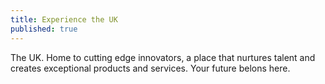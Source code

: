```yaml
---
title: Experience the UK
published: true
---
```

The UK. Home to cutting edge innovators, a place that nurtures talent and creates exceptional products and services. Your future belons here.
